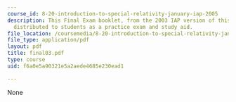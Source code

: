 ```yaml
---
course_id: 8-20-introduction-to-special-relativity-january-iap-2005
description: This Final Exam booklet, from the 2003 IAP version of this course, was
  distributed to students as a practice exam and study aid.
file_location: /coursemedia/8-20-introduction-to-special-relativity-january-iap-2005/f6a0e5a90321e5a2aede4685e230ead1_final03.pdf
file_type: application/pdf
layout: pdf
title: final03.pdf
type: course
uid: f6a0e5a90321e5a2aede4685e230ead1

---
```

None